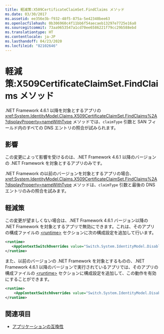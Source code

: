 ```yaml
---
title: 軽減策:X509CertificateClaimSet.FindClaims メソッド
ms.date: 03/30/2017
ms.assetid: ee356e3b-f932-48f5-875a-5e42340bee63
ms.openlocfilehash: 0b306960c4f11bb6f54aecaeb13297e7725e16a8
ms.sourcegitcommit: 73aa9653547a1cd70ee6586221f79cc29b588ebd
ms.translationtype: HT
ms.contentlocale: ja-JP
ms.lasthandoff: 04/23/2020
ms.locfileid: "82102646"
---
```

# <a name="mitigation-x509certificateclaimsetfindclaims-method"></a>軽減策:X509CertificateClaimSet.FindClaims メソッド

.NET Framework 4.6.1 以降を対象とするアプリの <xref:System.IdentityModel.Claims.X509CertificateClaimSet.FindClaims%2A?displayProperty=nameWithType> メソッドでは、`claimType` 引数と SAN フィールド内のすべての DNS エントリの照合が試みられます。  
  
## <a name="impact"></a>影響  
 この変更によって影響を受けるのは、.NET Framework 4.6.1 以降のバージョンの .NET Framework を対象とするアプリのみです。  
  
 .NET Framework の以前のバージョンを対象とするアプリの場合、<xref:System.IdentityModel.Claims.X509CertificateClaimSet.FindClaims%2A?displayProperty=nameWithType> メソッドは、`claimType` 引数と最後の DNS エントリのみの照合を試みます。  
  
## <a name="mitigation"></a>軽減策  
 この変更が望ましくない場合は、.NET Framework 4.6.1 バージョン以降の .NET Framework を対象とするアプリで無効にできます。これは、そのアプリの構成ファイルの [\<runtime>](../configure-apps/file-schema/runtime/runtime-element.md) セクションに次の構成設定を追加して行います。  
  
```xml  
<runtime>  
   <AppContextSwitchOverrides value="Switch.System.IdentityModel.DisableMultipleDNSEntriesInSANCertificate=true" />
</runtime>  
```  
  
 また、以前のバージョンの .NET Framework を対象とするものの、.NET Framework 4.6.1 以降のバージョンで実行されているアプリでは、そのアプリの構成ファイルの [\<runtime>](../configure-apps/file-schema/runtime/runtime-element.md) セクションに構成設定を追加して、この動作を有効にすることができます。  
  
```xml  
<runtime>  
    <AppContextSwitchOverrides value="Switch.System.IdentityModel.DisableMultipleDNSEntriesInSANCertificate=false" />
</runtime>  
```  
  
## <a name="see-also"></a>関連項目

- [アプリケーションの互換性](application-compatibility.md)
